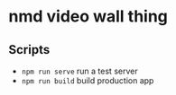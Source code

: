 # nmd video wall thing


## Scripts

- `npm run serve` run a test server
- `npm run build` build production app
